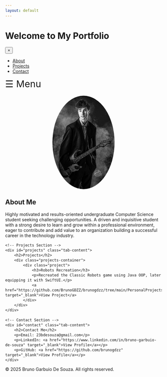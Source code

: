 ```yaml
---
layout: default
---
```


<link rel="stylesheet" href="style.css">
<script src="script.js" defer></script>

<h1>Welcome to My Portfolio</h1>

<!-- Sidebar Menu -->
<div id="mySidebar" class="sidebar">
    <button class="closebtn" onclick="closeNav()">×</button>
    <ul class="tabs">
        <li><a href="#" class="tab-link active" data-tab="about">About</a></li>
        <li><a href="#" class="tab-link" data-tab="projects">Projects</a></li>
        <li><a href="#" class="tab-link" data-tab="contact">Contact</a></li>
    </ul>
</div>

<!-- Main content -->
<div id="main">
    <span style="font-size:30px; cursor:pointer" onclick="openNav()">☰ Menu</span>
    <!-- About Section -->
    <div id="about" class="tab-content active">
        <img src="IMG_0615.jpg" alt="Bruno Garbuio De Souza" width="200" 
            style="border-radius: 50%; display: block; margin: 20px auto; box-shadow: 0px 4px 10px rgba(255,255,255,0.3);">
        <h2>About Me</h2>
        <p>Highly motivated and results-oriented undergraduate Computer Science student seeking challenging opportunities. A driven and inquisitive student with a strong desire to learn and grow within a professional environment, eager to contribute and add value to an organization building a successful career in the technology industry.</p>
    </div>

    <!-- Projects Section -->
    <div id="projects" class="tab-content">
        <h2>Projects</h2>
        <div class="projects-container">
            <div class="project">
                <h3>Robots Recreation</h3>
                <p>Recreated the Classic Robots game using Java OOP, later equipping it with SwiftUI.</p>
                <a href="https://github.com/BrunoGDZZ/brunogdzz/tree/main/PersonalProjects2025/RobotsGame" target="_blank">View Project</a>
            </div>
        </div>
    </div>

    <!-- Contact Section -->
    <div id="contact" class="tab-content">
        <h2>Contact Me</h2>
        <p>Email: 23bdesouza@gmail.com</p>
        <p>LinkedIn: <a href="https://www.linkedin.com/in/bruno-garbuio-de-souza" target="_blank">View Profile</a></p>
        <p>GitHub: <a href="https://github.com/brunogdzz" target="_blank">View Profile</a></p>
    </div>
</div>

<footer>
    <p>&copy; 2025 Bruno Garbuio De Souza. All rights reserved.</p>
</footer>
